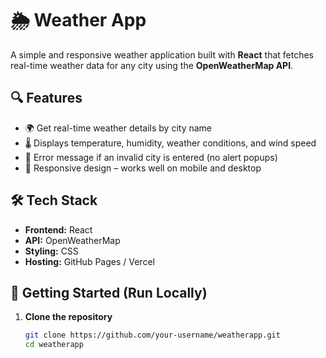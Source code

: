 # 🌦️ Weather App

A simple and responsive weather application built with **React** that fetches real-time weather data for any city using the **OpenWeatherMap API**.

## 🔍 Features

- 🌍 Get real-time weather details by city name
- 🌡️ Displays temperature, humidity, weather conditions, and wind speed
- 🚫 Error message if an invalid city is entered (no alert popups)
- 📱 Responsive design – works well on mobile and desktop

## 🛠️ Tech Stack

- **Frontend:** React
- **API:** OpenWeatherMap
- **Styling:** CSS
- **Hosting:** GitHub Pages / Vercel

## 🚀 Getting Started (Run Locally)

1. **Clone the repository**
   ```bash
   git clone https://github.com/your-username/weatherapp.git
   cd weatherapp
